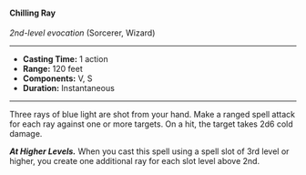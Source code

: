 #### Chilling Ray
*2nd-level evocation* (Sorcerer, Wizard)
___
- **Casting Time:** 1 action
- **Range:** 120 feet
- **Components:** V, S
- **Duration:** Instantaneous
---
Three rays of blue light are shot from your hand. Make a ranged spell attack for each ray against one or more targets. On a hit, the target takes 2d6 cold damage.

***At Higher Levels.*** When you cast this spell using a spell slot of 3rd level or higher, you create one additional ray for each slot level above 2nd.
